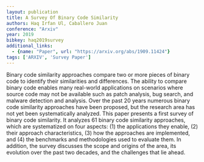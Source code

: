 ```yaml
---
layout: publication
title: A Survey Of Binary Code Similarity
authors: Haq Irfan Ul, Caballero Juan
conference: "Arxiv"
year: 2019
bibkey: haq2019survey
additional_links:
  - {name: "Paper", url: "https://arxiv.org/abs/1909.11424"}
tags: ['ARXIV', 'Survey Paper']
---
```

<p>Binary code similarity approaches compare two or more pieces of
binary code to identify their similarities and differences. The ability
to compare binary code enables many real-world applications on scenarios
where source code may not be available such as patch analysis, bug
search, and malware detection and analysis. Over the past 20 years
numerous binary code similarity approaches have been proposed, but the
research area has not yet been systematically analyzed. This paper
presents a first survey of binary code similarity. It analyzes 61 binary
code similarity approaches, which are systematized on four aspects: (1)
the applications they enable, (2) their approach characteristics, (3)
how the approaches are implemented, and (4) the benchmarks and
methodologies used to evaluate them. In addition, the survey discusses
the scope and origins of the area, its evolution over the past two
decades, and the challenges that lie ahead.</p>
